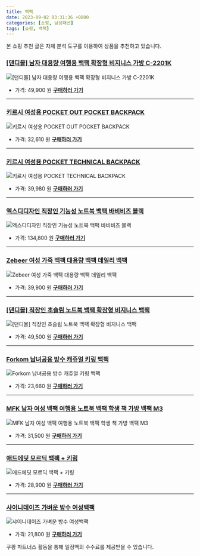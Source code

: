 ```yaml
---
title: 백팩
date: 2023-09-02 03:31:36 +0800
categories: [쇼핑, 남성패션]
tags: [쇼핑, 백팩]
---
```

본 쇼핑 추천 글은 자체 분석 도구를 이용하여 상품을 추천하고 있습니다.
### [[댄디몰] 남자 대용량 여행용 백팩 확장형 비지니스 가방 C-2201K](https://link.coupang.com/re/AFFSDP?lptag=AF1030537&pageKey=7195790279&itemId=18177535555&vendorItemId=85326785419&traceid=V0-153-8b60228f7fe429e3&clickBeacon=SwijWzEn4zDS%2FsS%2B%2BOlWaWjOvnagBt3kFwXVgZz58idJtNS9quptI8wzWi48skLTHmyS3th%2FhxUV%2Be0rz7oLoD2nCEDOjfMfu8rlTj86KH6mdn%2FSCx9gb3FVeQcsjjLcOmZurJFTIgeBOMAOH0sBTkDZpB9x67uIdxAwwRihcffTJl9C4e8MrGKty6PTAEFOMwxy1tmd2ACL3NkkBZcoVbOWDG2pnVN5wRPXTAu05%2BNmyntOdS04FAVXS9%2FrtT%2BhtgWPHrIi7CXZ1bTMk5jdtfpyfT7yb65d5xnlKgHeeYfA34Lb9v%2FDjSkI96yHsMD6EL8m%2Bupe7tBOHbpfTepROZah98ciVTU%2BveAVWwoe6pAPHUW1cfyccrcywSJOH0ys50P7b1mxocyu4fRIcteGSLC8%2BLTWrnzImBT08qxnBT2OD58vphQa4wJer9GyAOiispOW2%2Bnb03KqcafThw7uyLBcnojvaVREhk1752UmDALCmawQ9n0v%2BCZ6LWSekjz7U2pRR5E08Zt3YY6EtnI6rQz%2Fgi9zQ9BlTvg5rIGq5Fq5Q0M%2BmIpF8p464vVjs%2FBD3zzvqBlgL9UhBkm2pBkMxZxF%2FawDh0x61vulkFjj7u6ikQTkUyFgAptXZLdKjnAkSjXBKMpBBFxh8deqZ0qDYL1WZaCqEkdtAplX14aJv46A%2FUuwGxiV7YSNElgmxZPk4aNj0Kq1ceCTiyOJenM%2BQvNodYAyYlQdxmm4Lx3Z20TtISGiE20XMLy24a9s7eECwbCVqRLflHZQks2HxCwZ8SvtVM%2Byn7%2BjQSO98Gc4oeQhhMrUyDv8bUaJeLF%2FO1ckHWRRnuyxUwzfhOADxoHw%2F5p0QYaZJEArYO6I1lM%2FDNg%3D&requestid=20230907033136444309590735&token=31850C%7CMIXED)
![[댄디몰] 남자 대용량 여행용 백팩 확장형 비지니스 가방 C-2201K](https://ads-partners.coupang.com/image1/pLimzOJKpiqWUvlCpERfiXE-zgZ4jpVV8_GwCmIS0B2FInPmd4gCIO4AcHkZTMnkFhlNerZXiXz9KIqUJsIF0TL_BItIZ2UGD64CeuGzUsmQnsIUrXRfV1hDIVD3ZV8jNPYW3vti7my24RJzvtCHY9FqLkAj1IXP6wcK3vS_3nkmG-GqZhbLbc1_ecY3m8062QshjUFBrUAvP_jVQ37jx145vZmw9eRNiWwoVA8hPVV3F5TqkBNo5oFTHd7D-j8xhUIJCD7_XHEUisz8vF6dgJsibvdpZNw1Sc4efXh6HB2uwF6M)
- 가격: 49,900 원
[**구매하러 가기**](https://link.coupang.com/re/AFFSDP?lptag=AF1030537&pageKey=7195790279&itemId=18177535555&vendorItemId=85326785419&traceid=V0-153-8b60228f7fe429e3&clickBeacon=SwijWzEn4zDS%2FsS%2B%2BOlWaWjOvnagBt3kFwXVgZz58idJtNS9quptI8wzWi48skLTHmyS3th%2FhxUV%2Be0rz7oLoD2nCEDOjfMfu8rlTj86KH6mdn%2FSCx9gb3FVeQcsjjLcOmZurJFTIgeBOMAOH0sBTkDZpB9x67uIdxAwwRihcffTJl9C4e8MrGKty6PTAEFOMwxy1tmd2ACL3NkkBZcoVbOWDG2pnVN5wRPXTAu05%2BNmyntOdS04FAVXS9%2FrtT%2BhtgWPHrIi7CXZ1bTMk5jdtfpyfT7yb65d5xnlKgHeeYfA34Lb9v%2FDjSkI96yHsMD6EL8m%2Bupe7tBOHbpfTepROZah98ciVTU%2BveAVWwoe6pAPHUW1cfyccrcywSJOH0ys50P7b1mxocyu4fRIcteGSLC8%2BLTWrnzImBT08qxnBT2OD58vphQa4wJer9GyAOiispOW2%2Bnb03KqcafThw7uyLBcnojvaVREhk1752UmDALCmawQ9n0v%2BCZ6LWSekjz7U2pRR5E08Zt3YY6EtnI6rQz%2Fgi9zQ9BlTvg5rIGq5Fq5Q0M%2BmIpF8p464vVjs%2FBD3zzvqBlgL9UhBkm2pBkMxZxF%2FawDh0x61vulkFjj7u6ikQTkUyFgAptXZLdKjnAkSjXBKMpBBFxh8deqZ0qDYL1WZaCqEkdtAplX14aJv46A%2FUuwGxiV7YSNElgmxZPk4aNj0Kq1ceCTiyOJenM%2BQvNodYAyYlQdxmm4Lx3Z20TtISGiE20XMLy24a9s7eECwbCVqRLflHZQks2HxCwZ8SvtVM%2Byn7%2BjQSO98Gc4oeQhhMrUyDv8bUaJeLF%2FO1ckHWRRnuyxUwzfhOADxoHw%2F5p0QYaZJEArYO6I1lM%2FDNg%3D&requestid=20230907033136444309590735&token=31850C%7CMIXED)
---
### [키르시 여성용 POCKET OUT POCKET BACKPACK](https://link.coupang.com/re/AFFSDP?lptag=AF1030537&pageKey=6279087543&itemId=12884015904&vendorItemId=80149212745&traceid=V0-153-b2ac0778e6d520c6&requestid=20230907033136444309590735&token=31850C%7CMIXED)
![키르시 여성용 POCKET OUT POCKET BACKPACK](https://ads-partners.coupang.com/image1/btlFR6KJQYF7BdMjbk0dRUSO1gdpnvlnqL0T0JtEyASGLAXEGLG--AcD2eV4smC2aXq-BsPI4KK_x8YvF_VRTDx-WdMsBM41nwmzuuNNF9DSixiS4PiqNOsl6Yn33qbV8nFkMOV0cC3pgpIJs6z0wAUcgwCHwnsinV6DFfwTLot6ZS6lhnnfSw2FTciSsBrIIIk5Td_W-WAFD3NNKUe8Pqf2ZaSWBJAQhBQTRPyBzciYR8Iu-DdhzJrbbE46IkQ6AzsMxdqqJw==)
- 가격: 32,610 원
[**구매하러 가기**](https://link.coupang.com/re/AFFSDP?lptag=AF1030537&pageKey=6279087543&itemId=12884015904&vendorItemId=80149212745&traceid=V0-153-b2ac0778e6d520c6&requestid=20230907033136444309590735&token=31850C%7CMIXED)
---
### [키르시 여성용 POCKET TECHNICAL BACKPACK](https://link.coupang.com/re/AFFSDP?lptag=AF1030537&pageKey=6279087546&itemId=12884015922&vendorItemId=80149212785&traceid=V0-153-d90604bcc0066b07&requestid=20230907033136444309590735&token=31850C%7CMIXED)
![키르시 여성용 POCKET TECHNICAL BACKPACK](https://ads-partners.coupang.com/image1/0eJzN7vnROLoMCH-0Rh6kBwlSB3-2-v6gr6xy6g7QgZ2x1iZg9h7Sn7ZTvhmQUdEVxU7zlJob_HLYk8-bQWs9A4JPzpWZY0EdKAHfRX-C0oydHpmQKoIt6-kjnKNtyZUDvqNud-21eiwnrJKpnXow1AAKDUTo1mloI2oi8pSkwqQ5yfcdwT_MKoG-OucY9RWbW1ofeaga_mTlZeWflEXBn_1jYBSbMPThe0Gl0Osy5gGgV2qiSQFEXRHBCG2mrNQpbjB_ELeLzk=)
- 가격: 39,980 원
[**구매하러 가기**](https://link.coupang.com/re/AFFSDP?lptag=AF1030537&pageKey=6279087546&itemId=12884015922&vendorItemId=80149212785&traceid=V0-153-d90604bcc0066b07&requestid=20230907033136444309590735&token=31850C%7CMIXED)
---
### [엑스디디자인 직장인 기능성 노트북 백팩 바비비즈 블랙](https://link.coupang.com/re/AFFSDP?lptag=AF1030537&pageKey=4774130404&itemId=6097944334&vendorItemId=73394287120&traceid=V0-153-16bd380947bc382a&clickBeacon=SwijWzEn4zDS%2FsS%2B%2BOlWaWjOvnagBt3kFwXVgZz58idJtNS9quptI8wzWi48skLTHmyS3th%2FhxUV%2Be0rz7oLoDW%2BTGvLbPHTbztxcKE5HuSmdn%2FSCx9gb3FVeQcsjjLchPW9PhVeV%2FrxnKJLrgssBMVbZcYw8ACQNjt8zKOOjlrTJl9C4e8MrGKty6PTAEFOMwxy1tmd2ACL3NkkBZcoVbOWDG2pnVN5wRPXTAu05%2BNmyntOdS04FAVXS9%2FrtT%2Bhk69WPDlgdB7crSasZCrqrAR8rdAOCceKB1BnMK02gN9XJx%2B683XjUUJMsv2cG4ZNW%2Begg%2FD58C%2BZ1zFxGTl3TnDNUIpUQStX3Gy2%2BJffxqj5ihporNqm3RKyShUkVFmOt5GXYmmTbANNBvLzsBtflxrcrG1nHv5kCzSfxfkjEjUo2BZjPAMb1Klq4TPH5jLgvZuyujG49%2F0grabL4TSvkPJgRymQ%2FOuc6WyMQrHvhfJStmilVvVgJQ7Gqk9wFdZMQqpTsS3IljyeEasaX1%2FhH887ekDdhWQp%2F2Zg243yDyoO6LDBThDyZyyqM5228Xj0O2JOfQoWRpkYh6gSZpemLlG2uVVqs82GAjwhF4OgOCYKL%2BktvDe%2B8%2BulX8np%2FHyo%2FRjzPoTZDA3dHNSdpt819lI1DRGHJrR%2BjGTEdO6aozpq%2BrGKWqaNN20KlucKwR1skXNbj77c%2F%2BCqcOlO%2Bgvdez3RRKyDvuwXzWFxs67AEjN5LkPjXe9JDTyX7Y7Pe3wo3RAJR68klMkvsoEzI0yfDtjWpx%2FNhf%2FIE%2BvL%2FtSc4GYklfg8CKYZ%2Bsr065pe7fIy95rXuiJ8GMPqA58grsPC4GybkSew2orPK4ESMblGADsN9VYv8cwKYQuXvI%2FOhqb9&requestid=20230907033136444309590735&token=31850C%7CMIXED)
![엑스디디자인 직장인 기능성 노트북 백팩 바비비즈 블랙](https://ads-partners.coupang.com/image1/wUihjcJYRPTTdinzwcwhTGIlv-GSXSNmUu4Rc_Xfu7iYZl3YE8-Mpq2YzmsSoPq1TuCDA-snGvjIrUOswsLnavK5swhu2i0OHjA0SbkJjpWJes8Pzsv7Za-ibkT1iAIZabw03NQ-ayoVDrjHrkmxRZ5QqHmCLQev_zrmbyYSnjmN9FxpdRL95gf-xtLzCQsCzbc1XrxCZe_T-021UfvEUsJaRKyNa3WiHkT5TdtssCuXsJnropXS3V5ncTObiVIpbctX8kRIkBR3uQvvfZ-qIaq9NrCjGbEePr71FIidDVQ0tgmp)
- 가격: 134,800 원
[**구매하러 가기**](https://link.coupang.com/re/AFFSDP?lptag=AF1030537&pageKey=4774130404&itemId=6097944334&vendorItemId=73394287120&traceid=V0-153-16bd380947bc382a&clickBeacon=SwijWzEn4zDS%2FsS%2B%2BOlWaWjOvnagBt3kFwXVgZz58idJtNS9quptI8wzWi48skLTHmyS3th%2FhxUV%2Be0rz7oLoDW%2BTGvLbPHTbztxcKE5HuSmdn%2FSCx9gb3FVeQcsjjLchPW9PhVeV%2FrxnKJLrgssBMVbZcYw8ACQNjt8zKOOjlrTJl9C4e8MrGKty6PTAEFOMwxy1tmd2ACL3NkkBZcoVbOWDG2pnVN5wRPXTAu05%2BNmyntOdS04FAVXS9%2FrtT%2Bhk69WPDlgdB7crSasZCrqrAR8rdAOCceKB1BnMK02gN9XJx%2B683XjUUJMsv2cG4ZNW%2Begg%2FD58C%2BZ1zFxGTl3TnDNUIpUQStX3Gy2%2BJffxqj5ihporNqm3RKyShUkVFmOt5GXYmmTbANNBvLzsBtflxrcrG1nHv5kCzSfxfkjEjUo2BZjPAMb1Klq4TPH5jLgvZuyujG49%2F0grabL4TSvkPJgRymQ%2FOuc6WyMQrHvhfJStmilVvVgJQ7Gqk9wFdZMQqpTsS3IljyeEasaX1%2FhH887ekDdhWQp%2F2Zg243yDyoO6LDBThDyZyyqM5228Xj0O2JOfQoWRpkYh6gSZpemLlG2uVVqs82GAjwhF4OgOCYKL%2BktvDe%2B8%2BulX8np%2FHyo%2FRjzPoTZDA3dHNSdpt819lI1DRGHJrR%2BjGTEdO6aozpq%2BrGKWqaNN20KlucKwR1skXNbj77c%2F%2BCqcOlO%2Bgvdez3RRKyDvuwXzWFxs67AEjN5LkPjXe9JDTyX7Y7Pe3wo3RAJR68klMkvsoEzI0yfDtjWpx%2FNhf%2FIE%2BvL%2FtSc4GYklfg8CKYZ%2Bsr065pe7fIy95rXuiJ8GMPqA58grsPC4GybkSew2orPK4ESMblGADsN9VYv8cwKYQuXvI%2FOhqb9&requestid=20230907033136444309590735&token=31850C%7CMIXED)
---
### [Zebeer 여성 가죽 백팩 대용량 백팩 데일리 백팩](https://link.coupang.com/re/AFFSDP?lptag=AF1030537&pageKey=7353410058&itemId=18927825685&vendorItemId=86805768783&traceid=V0-153-77c6a2671b7b3e85&requestid=20230907033136444309590735&token=31850C%7CMIXED)
![Zebeer 여성 가죽 백팩 대용량 백팩 데일리 백팩](https://ads-partners.coupang.com/image1/oW_cTp_d-Hfh0oGAoUGuS9920HI7LB3Q2ud4Y0QUShxX4MyZdV9FqxC2Z6EBqIZcqLHwBc2MVckzPqTFg1HIPgucJ7fxWMFzh2Yu-YP_1X9Df6DQAEJzKrJqZqL4uFNc8HSHXrEFi4M79AZhQ_Pp1PZ7mPCnl0lYfCalaVpHG1u8LP--r3TFrbqx0Loa-Usw-RA8lP3sE3bBzshPi6AxPKotl6AfdlYWQTXx1k_8njy-b9iCJLb1F-boIOMEMEb_6Ddoz8u6NI9LWaa5MyaA0XYGC7DBg3olE6DpRuaLcw==)
- 가격: 39,900 원
[**구매하러 가기**](https://link.coupang.com/re/AFFSDP?lptag=AF1030537&pageKey=7353410058&itemId=18927825685&vendorItemId=86805768783&traceid=V0-153-77c6a2671b7b3e85&requestid=20230907033136444309590735&token=31850C%7CMIXED)
---
### [[댄디몰] 직장인 초슬림 노트북 백팩 확장형 비지니스 백팩](https://link.coupang.com/re/AFFSDP?lptag=AF1030537&pageKey=7209795758&itemId=18242695038&vendorItemId=85389668973&traceid=V0-153-4be46818cd89fd70&clickBeacon=SwijWzEn4zDS%2FsS%2B%2BOlWaWjOvnagBt3kFwXVgZz58idJtNS9quptI8wzWi48skLTHmyS3th%2FhxUV%2Be0rz7oLoGoy%2FdLfrJLS8JTYdeFgzCemdn%2FSCx9gb3FVeQcsjjLcdkFddp9kscBKfoi9RdM6Xk5uAUAqptkjLVAgNU7WxKDTJl9C4e8MrGKty6PTAEFOMwxy1tmd2ACL3NkkBZcoVbOWDG2pnVN5wRPXTAu05%2BNmyntOdS04FAVXS9%2FrtT%2Bh3NQdtRmAp4k7pJzeJPf35rfxkMOJrrf%2B%2BPadeuOogL1k5gTV2ebugjoeHjAmOTxOQBkfqYz99kS%2B4rXDPuBpPDwywZH0pPlxkpnQoOg8ISjLXxHWdWt67F5Q1XU3y31VOmpP%2BvpGjnq3YNzMJKnxbap9NeXtEDC88RBgpQ668%2BYTesjyF1vK3tJwF2ceP8iCIjEKMevaExbfYUnElHkx4PzMzi0x7FhvagkTt5ULFpPAo%2FMllOI5NcF1GFMEKYuyVJOAC%2B3m8WQoFd04nml8pb%2FU7YLzwD1zvMpidrMnZtWK5vqAaZjK3N5LpfbKBaQKjKPmcl%2B%2BNsf%2Bg5CXasbmto9G%2FV%2BcyMIf7QKg40l2%2BTBpZjKmhmR3tXT%2BOxRYbE5t%2F6gC1uINe0%2BHf1C8hPtxEjzd%2BBaFI9FSYDs04hSFeK9zRBB2PaIRIiCLuPernSp3Mha%2Bw0CKysaEBw2FCfbFXQk7tx1xXtzsnFWUUKf3tvQiRY5PSOVv%2Blo363eTTz%2BzUw9axpXNOOJL8Z9mh8GcIuhopfAM5ad%2FNckrtnDQtRyiDJ2UrHZzGoMTi4gFUKJ0NL2ZYoSuX8g%2BUbqRkLk5U7SsnP2S7W7YZySK1%2F3otFg%3D&requestid=20230907033136444309590735&token=31850C%7CMIXED)
![[댄디몰] 직장인 초슬림 노트북 백팩 확장형 비지니스 백팩](https://ads-partners.coupang.com/image1/akCSiem7xmmm7VbRahnclNhTfhP_GPkhRQDxo9a-WAzr1BPzVqaHxUWtDuaeeKdNXC6elC_lyzrerqwhSjUhCKA94x7G9d8iryFzygpootyKcywvN5TKdzeqKwHnQzJByKmWQW7MdRXTeFUZvheUsEbKgHbV5LIK22qtGlnT10ooF5RQAeqgWNnwcNcwNFyryz8PLiS0FINhS8wCeh9iEn_7F4ZmC3mx__8uEOCB9ko3o4EDjcP-SjAb91epfylxFmNGwXs7gCXTEcUC13PM7lwgf3_gUOBx760GqLAr0ENHOKSqlrs=)
- 가격: 49,500 원
[**구매하러 가기**](https://link.coupang.com/re/AFFSDP?lptag=AF1030537&pageKey=7209795758&itemId=18242695038&vendorItemId=85389668973&traceid=V0-153-4be46818cd89fd70&clickBeacon=SwijWzEn4zDS%2FsS%2B%2BOlWaWjOvnagBt3kFwXVgZz58idJtNS9quptI8wzWi48skLTHmyS3th%2FhxUV%2Be0rz7oLoGoy%2FdLfrJLS8JTYdeFgzCemdn%2FSCx9gb3FVeQcsjjLcdkFddp9kscBKfoi9RdM6Xk5uAUAqptkjLVAgNU7WxKDTJl9C4e8MrGKty6PTAEFOMwxy1tmd2ACL3NkkBZcoVbOWDG2pnVN5wRPXTAu05%2BNmyntOdS04FAVXS9%2FrtT%2Bh3NQdtRmAp4k7pJzeJPf35rfxkMOJrrf%2B%2BPadeuOogL1k5gTV2ebugjoeHjAmOTxOQBkfqYz99kS%2B4rXDPuBpPDwywZH0pPlxkpnQoOg8ISjLXxHWdWt67F5Q1XU3y31VOmpP%2BvpGjnq3YNzMJKnxbap9NeXtEDC88RBgpQ668%2BYTesjyF1vK3tJwF2ceP8iCIjEKMevaExbfYUnElHkx4PzMzi0x7FhvagkTt5ULFpPAo%2FMllOI5NcF1GFMEKYuyVJOAC%2B3m8WQoFd04nml8pb%2FU7YLzwD1zvMpidrMnZtWK5vqAaZjK3N5LpfbKBaQKjKPmcl%2B%2BNsf%2Bg5CXasbmto9G%2FV%2BcyMIf7QKg40l2%2BTBpZjKmhmR3tXT%2BOxRYbE5t%2F6gC1uINe0%2BHf1C8hPtxEjzd%2BBaFI9FSYDs04hSFeK9zRBB2PaIRIiCLuPernSp3Mha%2Bw0CKysaEBw2FCfbFXQk7tx1xXtzsnFWUUKf3tvQiRY5PSOVv%2Blo363eTTz%2BzUw9axpXNOOJL8Z9mh8GcIuhopfAM5ad%2FNckrtnDQtRyiDJ2UrHZzGoMTi4gFUKJ0NL2ZYoSuX8g%2BUbqRkLk5U7SsnP2S7W7YZySK1%2F3otFg%3D&requestid=20230907033136444309590735&token=31850C%7CMIXED)
---
### [Forkom 남녀공용 방수 캐쥬얼 키링 백팩](https://link.coupang.com/re/AFFSDP?lptag=AF1030537&pageKey=7258611572&itemId=18482286246&vendorItemId=85622102507&traceid=V0-153-41e98fb57658ecdc&requestid=20230907033136444309590735&token=31850C%7CMIXED)
![Forkom 남녀공용 방수 캐쥬얼 키링 백팩](https://ads-partners.coupang.com/image1/Y479zE38BdernKCyY-zTI8TRAERXbOhqz4Lql4h_YXsD2awNjotayu2JEgKSMnEU-WHOi20Xs1n1HCnhh1QnjqNI4xRULVW2JUcDr_7wX3uK6no90TT6NQU9SkJ2lyucwMmUpiMN6sptvbiuJflbNnO53FzRt3IGeCcvJEfzsttzxPhUDPrXgaZUY67u3xEl4t9vC1X5BoJT7wKzhymtkGfVmOdvkwFLkx3q1_YP1dqsN6R_PMbhogTs-fIvr-p1ltA130IF_I9kvQh9qe954O8EBvPZUOsEWjJjlmEae3g=)
- 가격: 23,660 원
[**구매하러 가기**](https://link.coupang.com/re/AFFSDP?lptag=AF1030537&pageKey=7258611572&itemId=18482286246&vendorItemId=85622102507&traceid=V0-153-41e98fb57658ecdc&requestid=20230907033136444309590735&token=31850C%7CMIXED)
---
### [MFK 남자 여성 백팩 여행용 노트북 백팩 학생 책 가방 백팩 M3](https://link.coupang.com/re/AFFSDP?lptag=AF1030537&pageKey=7321008141&itemId=19551216883&vendorItemId=86595484811&traceid=V0-153-2a4d7ceac566fa24&clickBeacon=SwijWzEn4zDS%2FsS%2B%2BOlWaWjOvnagBt3kFwXVgZz58idJtNS9quptI8wzWi48skLTHmyS3th%2FhxUV%2Be0rz7oLoDCn90d%2BmM3YWsbXjBGzrECmdn%2FSCx9gb3FVeQcsjjLcL12Xd79tjGR8lNpN%2FwhSMeopcN2HHFoVznkYotpbyxPTJl9C4e8MrGKty6PTAEFOMwxy1tmd2ACL3NkkBZcoVbOWDG2pnVN5wRPXTAu05%2BNmyntOdS04FAVXS9%2FrtT%2BhFjvD5YusTVijRldeWv2yIA1NMpVUq3XyA9wME92vtSJdvYd%2FJ8Z04l1JvXdpGFnVThfMLdektvAyHkVUe%2BPO1NwJEr9T3fCHGqeeP%2B3WEZm9A8iep6gdS1hdOCkSF6wZ50P7b1mxocyu4fRIcteGSGSz82uBrZ7YlQCDMH3mijCw5DSGVEoBoHE3FFwiHY5vHDMDUG1%2BJ7zBWD23IOEQ%2BbBcnojvaVREhk1752UmDALCmawQ9n0v%2BCZ6LWSekjz7U2pRR5E08Zt3YY6EtnI6rQz%2Fgi9zQ9BlTvg5rIGq5Fq5Q0M%2BmIpF8p464vVjs%2FBD3zzvqBlgL9UhBkm2pBkMxZxF%2FawDh0x61vulkFjj7u6ikQTkUyFgAptXZLdKjnAkSjXBKMpBBFxh8deqZ0qDYL1WZaCqEkdtAplX14aJv46A%2FUuwGxiV7YSNElgmxZPk4aNj0Kq1ceCTiyOJenM%2BQvNodYAyYlQdxmm4Lx3Z20TtISGiE20XMLy24a9s7eECwbCVqRLflHZQks2HxCwZ8SvtVM%2Byn7%2BjQSO98Gc4oeQhhMrUyDv8bUaJeLF%2FO1ckHWRRnuyxUwzfhOADxoHw%2F5p0QYaZJEArYO6I1lM%2FDNg%3D&requestid=20230907033136444309590735&token=31850C%7CMIXED)
![MFK 남자 여성 백팩 여행용 노트북 백팩 학생 책 가방 백팩 M3](https://ads-partners.coupang.com/image1/LmbuHrfuvGqOa-YDLvRBCNQ262Rh8Mz8UCVTaMekB-Di9yWO8MTPqIC7d9XW24PGnufiSjFw47pI8zSPGaBzaIkbhXKjssRW8ejogP0BKTc3AsJaLDV2XrNKv7bnWXi-LtvgUdaOmEi5fj5IUwwpfltiS1NH1cTN_l5Phzu0a8h5Gavf42y-EUlrCmUisDb90IGQj1zt1w_XD_yFK_scOZa17OA5cgw0ck8TvFQtJ0BFSob40W40vB0ihz2lLrKvHFJTYk3JeYAMucC_y3oOo3j2Dl-Ljkk6fBf6ja6oR6nTnphq)
- 가격: 31,500 원
[**구매하러 가기**](https://link.coupang.com/re/AFFSDP?lptag=AF1030537&pageKey=7321008141&itemId=19551216883&vendorItemId=86595484811&traceid=V0-153-2a4d7ceac566fa24&clickBeacon=SwijWzEn4zDS%2FsS%2B%2BOlWaWjOvnagBt3kFwXVgZz58idJtNS9quptI8wzWi48skLTHmyS3th%2FhxUV%2Be0rz7oLoDCn90d%2BmM3YWsbXjBGzrECmdn%2FSCx9gb3FVeQcsjjLcL12Xd79tjGR8lNpN%2FwhSMeopcN2HHFoVznkYotpbyxPTJl9C4e8MrGKty6PTAEFOMwxy1tmd2ACL3NkkBZcoVbOWDG2pnVN5wRPXTAu05%2BNmyntOdS04FAVXS9%2FrtT%2BhFjvD5YusTVijRldeWv2yIA1NMpVUq3XyA9wME92vtSJdvYd%2FJ8Z04l1JvXdpGFnVThfMLdektvAyHkVUe%2BPO1NwJEr9T3fCHGqeeP%2B3WEZm9A8iep6gdS1hdOCkSF6wZ50P7b1mxocyu4fRIcteGSGSz82uBrZ7YlQCDMH3mijCw5DSGVEoBoHE3FFwiHY5vHDMDUG1%2BJ7zBWD23IOEQ%2BbBcnojvaVREhk1752UmDALCmawQ9n0v%2BCZ6LWSekjz7U2pRR5E08Zt3YY6EtnI6rQz%2Fgi9zQ9BlTvg5rIGq5Fq5Q0M%2BmIpF8p464vVjs%2FBD3zzvqBlgL9UhBkm2pBkMxZxF%2FawDh0x61vulkFjj7u6ikQTkUyFgAptXZLdKjnAkSjXBKMpBBFxh8deqZ0qDYL1WZaCqEkdtAplX14aJv46A%2FUuwGxiV7YSNElgmxZPk4aNj0Kq1ceCTiyOJenM%2BQvNodYAyYlQdxmm4Lx3Z20TtISGiE20XMLy24a9s7eECwbCVqRLflHZQks2HxCwZ8SvtVM%2Byn7%2BjQSO98Gc4oeQhhMrUyDv8bUaJeLF%2FO1ckHWRRnuyxUwzfhOADxoHw%2F5p0QYaZJEArYO6I1lM%2FDNg%3D&requestid=20230907033136444309590735&token=31850C%7CMIXED)
---
### [애드에딧 모르딕 백팩 + 키링](https://link.coupang.com/re/AFFSDP?lptag=AF1030537&pageKey=5876810289&itemId=10297413871&vendorItemId=70005414885&traceid=V0-153-1675eb6d529a786c&requestid=20230907033136444309590735&token=31850C%7CMIXED)
![애드에딧 모르딕 백팩 + 키링](https://ads-partners.coupang.com/image1/4FrTl-wNbjGnl_5n4CrPcrgIsYA5G1ojnmyYRb5M4ELy1Gf6pRrPPCI9l2rjUpQt1WoJqH9cWbTPxCArAtAB7I99YYKlfDZIhe8rBhWB4IM2-M6Aj8Y846hS3o-WPMX7iUStydAZeaD2RkL9EnqZqwLAGoVbuMVX_N5pu2pFUWZ34XlWpkERmH4u4NxzmNQ5qop-BBtdWmwGv39BMKlHM982FYCAIas0Wi4PBANuCu_2FpCGDZ-DnKcQ2JqIC1T0tk_3q-PKRrseFgy88c84ZgOHdw==)
- 가격: 28,900 원
[**구매하러 가기**](https://link.coupang.com/re/AFFSDP?lptag=AF1030537&pageKey=5876810289&itemId=10297413871&vendorItemId=70005414885&traceid=V0-153-1675eb6d529a786c&requestid=20230907033136444309590735&token=31850C%7CMIXED)
---
### [샤이니데이즈 가벼운 방수 여성백팩](https://link.coupang.com/re/AFFSDP?lptag=AF1030537&pageKey=6171486748&itemId=12048971119&vendorItemId=83948534005&traceid=V0-153-73abdf9602759641&clickBeacon=SwijWzEn4zDS%2FsS%2B%2BOlWaWjOvnagBt3kFwXVgZz58idJtNS9quptI8wzWi48skLTHmyS3th%2FhxUV%2Be0rz7oLoLg3YTsv14xSi%2BArqxQzG0Omdn%2FSCx9gb3FVeQcsjjLcSKwCJx1s7DvD%2FImTCQjfVlD9NqrbBYgl1di%2F7A5wW6zTJl9C4e8MrGKty6PTAEFOMwxy1tmd2ACL3NkkBZcoVbOWDG2pnVN5wRPXTAu05%2BNmyntOdS04FAVXS9%2FrtT%2Bh3W8W25tYeEIGT6MAvoKsEaX%2Bm82xC%2FYnfP2%2F%2BG66piBEiiqZLD6sFzdQhLCvTU7ss5q348beR1t%2BfxCpOseXX4UMlCVl83AbQv4cMhskOUjLbyfTitz0%2FNcPVajNS8%2Fj50P7b1mxocyu4fRIcteGSBWuJcmUSBrVOOLc4yuifdNcC40c0WYAeEpHljdBP2FsVfCS1lCAEVQSeBCknduDFrBcnojvaVREhk1752UmDALCmawQ9n0v%2BCZ6LWSekjz7U2pRR5E08Zt3YY6EtnI6rQz%2Fgi9zQ9BlTvg5rIGq5Fq5Q0M%2BmIpF8p464vVjs%2FBD3zzvqBlgL9UhBkm2pBkMxZxF%2FawDh0x61vulkFjj7u6ikQTkUyFgAptXZLdKjnAkSjXBKMpBBFxh8deqZ0qDYL1WZaCqEkdtAplX14aJv46A%2FUuwGxiV7YSNElgmxZPk4aNj0Kq1ceCTiyOJenM%2BQvNodYAyYlQdxmm4Lx3Z20TtISGiE20XMLy24a9s7eECwbCVqRLflHZQks2HxCwZ8SvtVM%2Byn7%2BjQSO98Gc4oeQhhMrUyDv8bUaJeLF%2FO1ckHWRRnuyxUwzfhOADxoHw%2F5p0QYaZJEArYO6I1lM%2FDNg%3D&requestid=20230907033136444309590735&token=31850C%7CMIXED)
![샤이니데이즈 가벼운 방수 여성백팩](https://ads-partners.coupang.com/image1/wFfjMxhL45jhO7pQwFpF9X9gDw39qzmX__eX8rGsRNtVt5AHDfSxeBfG5oZ0lv7XVO62_LG1w8kyvR-6wIH6MHVWnbCcUKnyhUVUrH5vEw3eQATAHaiGPF7MUMr5QPOxj2Td9biG3K2kZDwcfIC3c1e1CGmgv_0Zg2X2H3krbkYBvbR2aitZwpxpaIFfaLOODEJds0CBbkbMCUXFi9Jo7la-luwEbndH7RPtANHbcbOHjNoH9vhf4afNe5g4zz334DHdRHI0bnVb6gXe5rhgebW9OmxwFVm503DIVh9IZX9i2FqDpw==)
- 가격: 21,800 원
[**구매하러 가기**](https://link.coupang.com/re/AFFSDP?lptag=AF1030537&pageKey=6171486748&itemId=12048971119&vendorItemId=83948534005&traceid=V0-153-73abdf9602759641&clickBeacon=SwijWzEn4zDS%2FsS%2B%2BOlWaWjOvnagBt3kFwXVgZz58idJtNS9quptI8wzWi48skLTHmyS3th%2FhxUV%2Be0rz7oLoLg3YTsv14xSi%2BArqxQzG0Omdn%2FSCx9gb3FVeQcsjjLcSKwCJx1s7DvD%2FImTCQjfVlD9NqrbBYgl1di%2F7A5wW6zTJl9C4e8MrGKty6PTAEFOMwxy1tmd2ACL3NkkBZcoVbOWDG2pnVN5wRPXTAu05%2BNmyntOdS04FAVXS9%2FrtT%2Bh3W8W25tYeEIGT6MAvoKsEaX%2Bm82xC%2FYnfP2%2F%2BG66piBEiiqZLD6sFzdQhLCvTU7ss5q348beR1t%2BfxCpOseXX4UMlCVl83AbQv4cMhskOUjLbyfTitz0%2FNcPVajNS8%2Fj50P7b1mxocyu4fRIcteGSBWuJcmUSBrVOOLc4yuifdNcC40c0WYAeEpHljdBP2FsVfCS1lCAEVQSeBCknduDFrBcnojvaVREhk1752UmDALCmawQ9n0v%2BCZ6LWSekjz7U2pRR5E08Zt3YY6EtnI6rQz%2Fgi9zQ9BlTvg5rIGq5Fq5Q0M%2BmIpF8p464vVjs%2FBD3zzvqBlgL9UhBkm2pBkMxZxF%2FawDh0x61vulkFjj7u6ikQTkUyFgAptXZLdKjnAkSjXBKMpBBFxh8deqZ0qDYL1WZaCqEkdtAplX14aJv46A%2FUuwGxiV7YSNElgmxZPk4aNj0Kq1ceCTiyOJenM%2BQvNodYAyYlQdxmm4Lx3Z20TtISGiE20XMLy24a9s7eECwbCVqRLflHZQks2HxCwZ8SvtVM%2Byn7%2BjQSO98Gc4oeQhhMrUyDv8bUaJeLF%2FO1ckHWRRnuyxUwzfhOADxoHw%2F5p0QYaZJEArYO6I1lM%2FDNg%3D&requestid=20230907033136444309590735&token=31850C%7CMIXED)


쿠팡 파트너스 활동을 통해 일정액의 수수료를 제공받을 수 있습니다.
